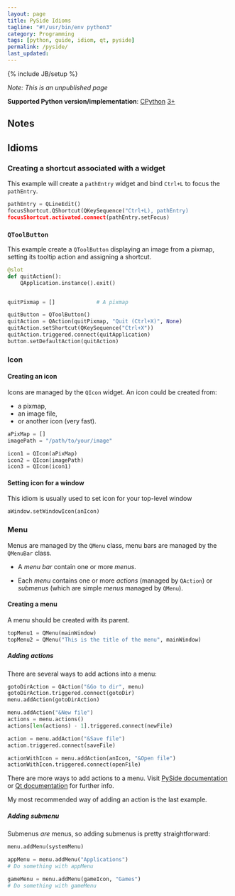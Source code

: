 ```yaml
---
layout: page
title: PySide Idioms
tagline: "#!/usr/bin/env python3"
category: Programming
tags: [python, guide, idiom, qt, pyside]
permalink: /pyside/
last_updated: 
---
```

{% include JB/setup %}

*Note: This is an unpublished page*

**Supported Python version/implementation**: [CPython](http://en.wikipedia.org/wiki/Cpython) [3+](http://en.wikipedia.org/wiki/Py3k#Version_3.0)

## Notes

## Idioms

### Creating a shortcut associated with a widget

This example will create a `pathEntry` widget and bind `Ctrl+L` to focus the `pathEntry`.

```python
pathEntry = QLineEdit()
focusShortcut.QShortcut(QKeySequence("Ctrl+L), pathEntry)
focusShortcut.activated.connect(pathEntry.setFocus)
```

### `QToolButton`

This example create a `QToolButton` displaying an image from a pixmap, setting its tooltip action and assigning a shortcut.

```python
@slot
def quitAction():
    QApplication.instance().exit()


quitPixmap = []             # A pixmap

quitButton = QToolButton()
quitAction = QAction(quitPixmap, "Quit (Ctrl+X)", None)
quitAction.setShortcut(QKeySequence("Ctrl+X"))
quitAction.triggered.connect(quitApplication)
button.setDefaultAction(quitAction)
```

### Icon

#### Creating an icon

Icons are managed by the `QIcon` widget.  An icon could be created from:

* a pixmap,
* an image file,
* or another icon (very fast).

```python
aPixMap = []
imagePath = "/path/to/your/image"

icon1 = QIcon(aPixMap)
icon2 = QIcon(imagePath)
icon3 = QIcon(icon1)
```

#### Setting icon for a window

This idiom is usually used to set icon for your top-level window

```python
aWindow.setWindowIcon(anIcon)
```

### Menu

Menus are managed by the `QMenu` class, menu bars are managed by the `QMenuBar` class.

* A *menu bar* contain one or more *menus*.

* Each *menu* contains one or more *actions* (managed by `QAction`) or *submenus* (which are simple *menus* managed by `QMenu`).

#### Creating a menu

A menu should be created with its parent.

```python
topMenu1 = QMenu(mainWindow)
topMenu2 = QMenu("This is the title of the menu", mainWindow)
```

##### Adding actions

There are several ways to add actions into a menu:

```python
gotoDirAction = QAction("&Go to dir", menu)
gotoDirAction.triggered.connect(gotoDir)
menu.addAction(gotoDirAction)

menu.addAction("&New file")
actions = menu.actions()
actions[len(actions) - 1].triggered.connect(newFile)

action = menu.addAction("&Save file")
action.triggered.connect(saveFile)

actionWithIcon = menu.addAction(anIcon, "&Open file")
actionWithIcon.triggered.connect(openFile)
```

There are more ways to add actions to a menu.  Visit [PySide documentation](http://srinikom.github.io/pyside-docs/PySide/QtGui/QMenu.html#PySide.QtGui.PySide.QtGui.QMenu.addAction) or [Qt documentation](http://doc-snapshot.qt-project.org/qt5-stable/qtwidgets/qmenu.html) for further info.

My most recommended way of adding an action is the last example.

##### Adding submenu

Submenus *are* menus, so adding submenus is pretty straightforward:

```python
menu.addMenu(systemMenu)

appMenu = menu.addMenu("Applications")
# Do something with appMenu

gameMenu = menu.addMenu(gameIcon, "Games")
# Do something with gameMenu
```
